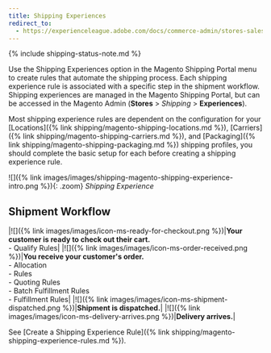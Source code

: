 ```yaml
---
title: Shipping Experiences
redirect_to:
  - https://experienceleague.adobe.com/docs/commerce-admin/stores-sales/order-management/shipments.html
---
```


{% include shipping-status-note.md %}

Use the Shipping Experiences option in the Magento Shipping Portal menu to create rules that automate the shipping process. Each shipping experience rule is associated with a specific step in the shipment workflow. Shipping experiences are managed in the Magento Shipping Portal, but can be accessed in the Magento Admin (**Stores** > _Shipping_ > **Experiences**).

Most shipping experience rules are dependent on the configuration for your [Locations]({% link shipping/magento-shipping-locations.md %}), [Carriers]({% link shipping/magento-shipping-carriers.md %}), and [Packaging]({% link shipping/magento-shipping-packaging.md %}) shipping profiles, you should complete the basic setup for each before creating a shipping experience rule.

![]({% link images/images/shipping-magento-shipping-experience-intro.png %}){: .zoom}
_Shipping Experience_

## Shipment Workflow

|![]({% link images/images/icon-ms-ready-for-checkout.png %})|**Your customer is ready to check out their cart.**<br/>- Qualify Rules|
|![]({% link images/images/icon-ms-order-received.png %})|**You receive your customer's order.**<br/>- Allocation<br/>-  Rules<br/>- Quoting Rules<br/>- Batch Fulfillment Rules<br/>- Fulfillment Rules|
|![]({% link images/images/icon-ms-shipment-dispatched.png %})|**Shipment is dispatched.**|
|![]({% link images/images/icon-ms-delivery-arrives.png %})|**Delivery arrives.**|

See [Create a Shipping Experience Rule]({% link shipping/magento-shipping-experience-rules.md %}).
